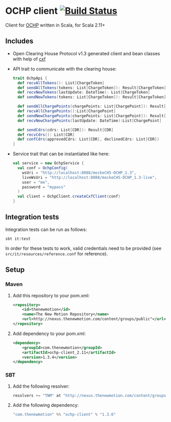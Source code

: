 # OCHP client [![Build Status](https://secure.travis-ci.org/thenewmotion/ochp-client.png)](http://travis-ci.org/thenewmotion/ochp-client)

Client for [OCHP](http://ochp.eu) written in Scala, for Scala 2.11+

## Includes

* Open Clearing House Protocol v1.3 generated client and bean classes with help of [cxf](http://cxf.apache.org)

* API trait to communicate with the clearing house:
    ```scala
    trait OchpApi {
      def recvAllTokens(): List[ChargeToken]
      def sendAllTokens(tokens: List[ChargeToken]): Result[ChargeToken]
      def recvNewTokens(lastUpdate: DateTime): List[ChargeToken]
      def sendNewTokens(tokens: List[ChargeToken]): Result[ChargeToken]

      def sendAllChargePoints(chargePoints: List[ChargePoint]): Result[ChargePoint]
      def recvAllChargePoints():List[ChargePoint]
      def sendNewChargePoints(chargePoints: List[ChargePoint]): Result[ChargePoint]
      def recvNewChargePoints(lastUpdate: DateTime):List[ChargePoint]

      def sendCdrs(cdrs: List[CDR]): Result[CDR]
      def recvCdrs(): List[CDR]
      def confCdrs(approvedCdrs: List[CDR], declinedCdrs: List[CDR])
    }

    ```

* Service trait that can be instantiated like here:
    ```scala
    val service = new OchpService {
      val conf = OchpConfig(
        wsUri = "http://localhost:8088/mockeCHS-OCHP_1.3",
        liveWsUri = "http://localhost:8088/mockeCHS-OCHP_1.3-live",
        user = "me",
        password = "mypass"
      )
      val client = OchpClient.createCxfClient(conf)
    }
    ```

## Integration tests

Integration tests can be run as follows:

```sbt it:test```

In order for these tests to work, valid credentials need to be provided (see `src/it/resources/reference.conf` for reference).

## Setup

### Maven

1. Add this repository to your pom.xml:
    ```xml
    <repository>
        <id>thenewmotion</id>
        <name>The New Motion Repository</name>
        <url>http://nexus.thenewmotion.com/content/groups/public"</url>
    </repository>
    ```

2. Add dependency to your pom.xml:
    ```xml
    <dependency>
        <groupId>com.thenewmotion</groupId>
        <artifactId>ochp-client_2.11</artifactId>
        <version>1.3.4</version>
    </dependency>
    ```

### SBT

1. Add the following resolver:
    ```scala
    resolvers += "TNM" at "http://nexus.thenewmotion.com/content/groups/public"
    ```

2. Add the following dependency:
    ```scala
    "com.thenewmotion" %% "ochp-client" % "1.3.6"
    ```
